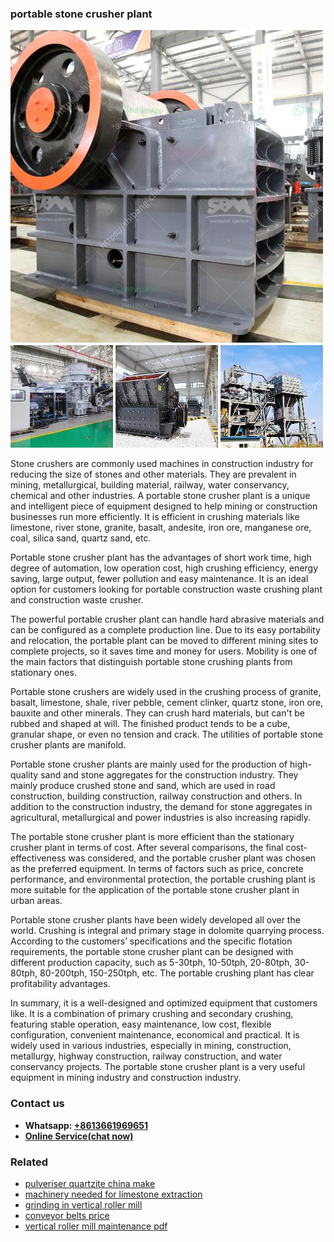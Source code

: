 <h3>portable stone crusher plant</h3><img src='1708663461.jpg' alt=''><p>Stone crushers are commonly used machines in construction industry for reducing the size of stones and other materials. They are prevalent in mining, metallurgical, building material, railway, water conservancy, chemical and other industries. A portable stone crusher plant is a unique and intelligent piece of equipment designed to help mining or construction businesses run more efficiently. It is efficient in crushing materials like limestone, river stone, granite, basalt, andesite, iron ore, manganese ore, coal, silica sand, quartz sand, etc.</p><p>Portable stone crusher plant has the advantages of short work time, high degree of automation, low operation cost, high crushing efficiency, energy saving, large output, fewer pollution and easy maintenance. It is an ideal option for customers looking for portable construction waste crushing plant and construction waste crusher.</p><p>The powerful portable crusher plant can handle hard abrasive materials and can be configured as a complete production line. Due to its easy portability and relocation, the portable plant can be moved to different mining sites to complete projects, so it saves time and money for users. Mobility is one of the main factors that distinguish portable stone crushing plants from stationary ones.</p><p>Portable stone crushers are widely used in the crushing process of granite, basalt, limestone, shale, river pebble, cement clinker, quartz stone, iron ore, bauxite and other minerals. They can crush hard materials, but can't be rubbed and shaped at will. The finished product tends to be a cube, granular shape, or even no tension and crack. The utilities of portable stone crusher plants are manifold.</p><p>Portable stone crusher plants are mainly used for the production of high-quality sand and stone aggregates for the construction industry. They mainly produce crushed stone and sand, which are used in road construction, building construction, railway construction and others. In addition to the construction industry, the demand for stone aggregates in agricultural, metallurgical and power industries is also increasing rapidly.</p><p>The portable stone crusher plant is more efficient than the stationary crusher plant in terms of cost. After several comparisons, the final cost-effectiveness was considered, and the portable crusher plant was chosen as the preferred equipment. In terms of factors such as price, concrete performance, and environmental protection, the portable crushing plant is more suitable for the application of the portable stone crusher plant in urban areas.</p><p>Portable stone crusher plants have been widely developed all over the world. Crushing is integral and primary stage in dolomite quarrying process. According to the customers’ specifications and the specific flotation requirements, the portable stone crusher plant can be designed with different production capacity, such as 5-30tph, 10-50tph, 20-80tph, 30-80tph, 80-200tph, 150-250tph, etc. The portable crushing plant has clear profitability advantages.</p><p>In summary, it is a well-designed and optimized equipment that customers like. It is a combination of primary crushing and secondary crushing, featuring stable operation, easy maintenance, low cost, flexible configuration, convenient maintenance, economical and practical. It is widely used in various industries, especially in mining, construction, metallurgy, highway construction, railway construction, and water conservancy projects. The portable stone crusher plant is a very useful equipment in mining industry and construction industry.</p><h3>Contact us</h3><ul><li><strong>Whatsapp:&nbsp;<a href="https://wa.me/8613661969651">+8613661969651</a></strong></li><li><a href="https://swt.shibang-china.com/?git&amp;zhl&amp;portable stone crusher plant"><strong>Online Service(chat now)</strong></a></li></ul><h3>Related</h3><ul><li><a href='pulveriser quartzite china make.md'>pulveriser quartzite china make</a></li><li><a href='machinery needed for limestone extraction.md'>machinery needed for limestone extraction</a></li><li><a href='grinding in vertical roller mill.md'>grinding in vertical roller mill</a></li><li><a href='conveyor belts price.md'>conveyor belts price</a></li><li><a href='vertical roller mill maintenance pdf.md'>vertical roller mill maintenance pdf</a></li></ul>